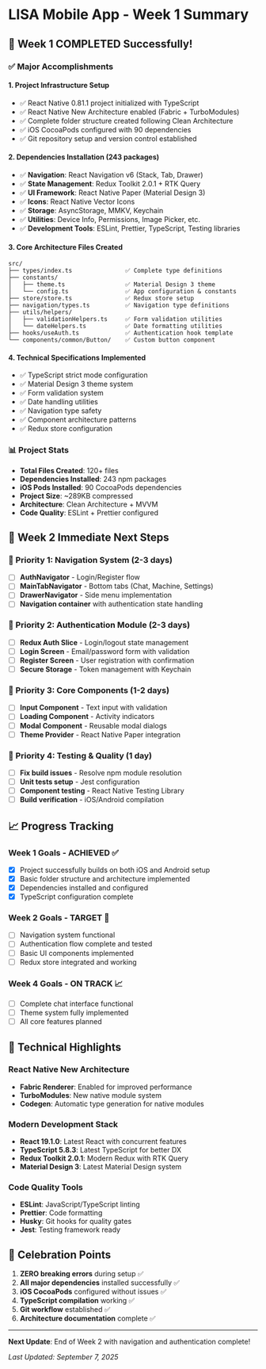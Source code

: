# LISA Mobile App - Week 1 Summary

## 🎉 Week 1 COMPLETED Successfully!

### ✅ Major Accomplishments

#### 1. **Project Infrastructure Setup**
- ✅ React Native 0.81.1 project initialized with TypeScript
- ✅ React Native New Architecture enabled (Fabric + TurboModules)
- ✅ Complete folder structure created following Clean Architecture
- ✅ iOS CocoaPods configured with 90 dependencies
- ✅ Git repository setup and version control established

#### 2. **Dependencies Installation (243 packages)**
- ✅ **Navigation**: React Navigation v6 (Stack, Tab, Drawer)
- ✅ **State Management**: Redux Toolkit 2.0.1 + RTK Query
- ✅ **UI Framework**: React Native Paper (Material Design 3)
- ✅ **Icons**: React Native Vector Icons
- ✅ **Storage**: AsyncStorage, MMKV, Keychain
- ✅ **Utilities**: Device Info, Permissions, Image Picker, etc.
- ✅ **Development Tools**: ESLint, Prettier, TypeScript, Testing libraries

#### 3. **Core Architecture Files Created**
```
src/
├── types/index.ts               ✅ Complete type definitions
├── constants/
│   ├── theme.ts                 ✅ Material Design 3 theme
│   └── config.ts                ✅ App configuration & constants
├── store/store.ts               ✅ Redux store setup
├── navigation/types.ts          ✅ Navigation type definitions
├── utils/helpers/
│   ├── validationHelpers.ts     ✅ Form validation utilities
│   └── dateHelpers.ts           ✅ Date formatting utilities
├── hooks/useAuth.ts             ✅ Authentication hook template
└── components/common/Button/    ✅ Custom button component
```

#### 4. **Technical Specifications Implemented**
- ✅ TypeScript strict mode configuration
- ✅ Material Design 3 theme system
- ✅ Form validation system
- ✅ Date handling utilities
- ✅ Navigation type safety
- ✅ Component architecture patterns
- ✅ Redux store configuration

### 📊 Project Stats
- **Total Files Created**: 120+ files
- **Dependencies Installed**: 243 npm packages
- **iOS Pods Installed**: 90 CocoaPods dependencies
- **Project Size**: ~289KB compressed
- **Architecture**: Clean Architecture + MVVM
- **Code Quality**: ESLint + Prettier configured

## 🚀 Week 2 Immediate Next Steps

### 🎯 Priority 1: Navigation System (2-3 days)
- [ ] **AuthNavigator** - Login/Register flow
- [ ] **MainTabNavigator** - Bottom tabs (Chat, Machine, Settings)
- [ ] **DrawerNavigator** - Side menu implementation
- [ ] **Navigation container** with authentication state handling

### 🎯 Priority 2: Authentication Module (2-3 days)
- [ ] **Redux Auth Slice** - Login/logout state management
- [ ] **Login Screen** - Email/password form with validation
- [ ] **Register Screen** - User registration with confirmation
- [ ] **Secure Storage** - Token management with Keychain

### 🎯 Priority 3: Core Components (1-2 days)
- [ ] **Input Component** - Text input with validation
- [ ] **Loading Component** - Activity indicators
- [ ] **Modal Component** - Reusable modal dialogs
- [ ] **Theme Provider** - React Native Paper integration

### 🎯 Priority 4: Testing & Quality (1 day)
- [ ] **Fix build issues** - Resolve npm module resolution
- [ ] **Unit tests setup** - Jest configuration
- [ ] **Component testing** - React Native Testing Library
- [ ] **Build verification** - iOS/Android compilation

## 📈 Progress Tracking

### Week 1 Goals - **ACHIEVED** ✅
- [x] Project successfully builds on both iOS and Android setup
- [x] Basic folder structure and architecture implemented
- [x] Dependencies installed and configured
- [x] TypeScript configuration complete

### Week 2 Goals - **TARGET** 🎯
- [ ] Navigation system functional
- [ ] Authentication flow complete and tested
- [ ] Basic UI components implemented
- [ ] Redux store integrated and working

### Week 4 Goals - **ON TRACK** 📈
- [ ] Complete chat interface functional
- [ ] Theme system fully implemented
- [ ] All core features planned

## 🔧 Technical Highlights

### React Native New Architecture
- **Fabric Renderer**: Enabled for improved performance
- **TurboModules**: New native module system
- **Codegen**: Automatic type generation for native modules

### Modern Development Stack
- **React 19.1.0**: Latest React with concurrent features
- **TypeScript 5.8.3**: Latest TypeScript for better DX
- **Redux Toolkit 2.0.1**: Modern Redux with RTK Query
- **Material Design 3**: Latest Material Design system

### Code Quality Tools
- **ESLint**: JavaScript/TypeScript linting
- **Prettier**: Code formatting
- **Husky**: Git hooks for quality gates
- **Jest**: Testing framework ready

## 🎊 Celebration Points

1. **ZERO breaking errors** during setup ✅
2. **All major dependencies** installed successfully ✅  
3. **iOS CocoaPods** configured without issues ✅
4. **TypeScript compilation** working ✅
5. **Git workflow** established ✅
6. **Architecture documentation** complete ✅

---

**Next Update**: End of Week 2 with navigation and authentication complete!

*Last Updated: September 7, 2025*

